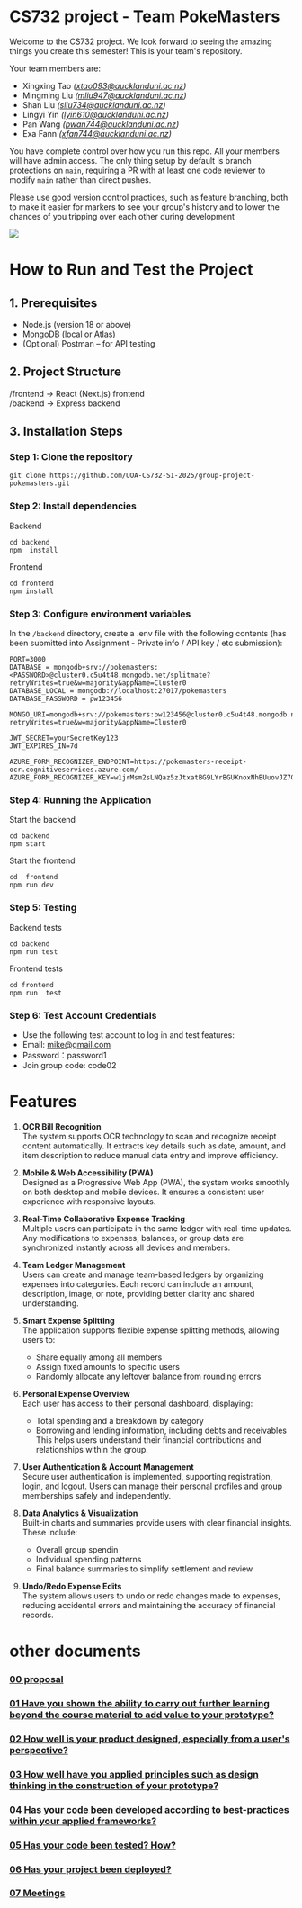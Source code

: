 # CS732 project - Team PokeMasters

Welcome to the CS732 project. We look forward to seeing the amazing things you create this semester! This is your team's repository.

Your team members are:

- Xingxing Tao _(xtao093@aucklanduni.ac.nz)_
- Mingming Liu _(mliu947@aucklanduni.ac.nz)_
- Shan Liu _(sliu734@aucklanduni.ac.nz)_
- Lingyi Yin _(lyin610@aucklanduni.ac.nz)_
- Pan Wang _(pwan744@aucklanduni.ac.nz)_
- Exa Fann _(xfan744@aucklanduni.ac.nz)_

You have complete control over how you run this repo. All your members will have admin access. The only thing setup by default is branch protections on `main`, requiring a PR with at least one code reviewer to modify `main` rather than direct pushes.

Please use good version control practices, such as feature branching, both to make it easier for markers to see your group's history and to lower the chances of you tripping over each other during development

![](./PokeMasters.png)

# How to Run and Test the Project
## 1. Prerequisites
- Node.js (version 18 or above)
- MongoDB (local or Atlas)
- (Optional) Postman – for API testing
## 2. Project Structure
/frontend     → React (Next.js) frontend  
/backend     → Express backend  
## 3. Installation Steps

### Step 1: Clone the repository
```
git clone https://github.com/UOA-CS732-S1-2025/group-project-pokemasters.git
```
### Step 2: Install dependencies
Backend
```
cd backend 
npm  install
```
Frontend
```
cd frontend
npm install
```
### Step 3: Configure environment variables
In the `/backend` directory, create a .env file with the following contents (has been submitted into Assignment - Private info / API key / etc submission):
```
PORT=3000
DATABASE = mongodb+srv://pokemasters:<PASSWORD>@cluster0.c5u4t48.mongodb.net/splitmate?retryWrites=true&w=majority&appName=Cluster0
DATABASE_LOCAL = mongodb://localhost:27017/pokemasters
DATABASE_PASSWORD = pw123456

MONGO_URI=mongodb+srv://pokemasters:pw123456@cluster0.c5u4t48.mongodb.net/splitmate?retryWrites=true&w=majority&appName=Cluster0

JWT_SECRET=yourSecretKey123
JWT_EXPIRES_IN=7d

AZURE_FORM_RECOGNIZER_ENDPOINT=https://pokemasters-receipt-ocr.cognitiveservices.azure.com/
AZURE_FORM_RECOGNIZER_KEY=w1jrMsm2sLNQaz5zJtxatBG9LYrBGUKnoxNhBUuovJZ7GnMXVNvdJQQJ99BEACL93NaXJ3w3AAALACOGeyu7
```
### Step 4: Running the Application
Start the backend
```
cd backend 
npm start
```
Start the frontend
```
cd  frontend
npm run dev
```
### Step 5: Testing
Backend tests
```
cd backend
npm run test
```
Frontend tests
```
cd frontend
npm run  test
```
### Step 6: Test Account Credentials
- Use the following test account to log in and test features:
- Email: mike@gmail.com
- Password：password1
- Join group code: code02

# Features
1. **OCR Bill Recognition**  
   The system supports OCR technology to scan and recognize receipt content automatically. It extracts key details such as date, amount, and item description to reduce manual data entry and improve efficiency.

2. **Mobile & Web Accessibility (PWA)**  
   Designed as a Progressive Web App (PWA), the system works smoothly on both desktop and mobile devices. It ensures a consistent user experience with responsive layouts.

3. **Real-Time Collaborative Expense Tracking**  
   Multiple users can participate in the same ledger with real-time updates. Any modifications to expenses, balances, or group data are synchronized instantly across all devices and members.

4. **Team Ledger Management**  
   Users can create and manage team-based ledgers by organizing expenses into categories. Each record can include an amount, description, image, or note, providing better clarity and shared understanding.

5. **Smart Expense Splitting**  
   The application supports flexible expense splitting methods, allowing users to:  
   - Share equally among all members  
   - Assign fixed amounts to specific users  
   - Randomly allocate any leftover balance from rounding errors

6. **Personal Expense Overview**  
   Each user has access to their personal dashboard, displaying:  
   - Total spending and a breakdown by category  
   - Borrowing and lending information, including debts and receivables  
   This helps users understand their financial contributions and relationships within the group.

7. **User Authentication & Account Management**  
   Secure user authentication is implemented, supporting registration, login, and logout. Users can manage their personal profiles and group memberships safely and independently.

8. **Data Analytics & Visualization**  
   Built-in charts and summaries provide users with clear financial insights. These include:  
   - Overall group spendin  
   - Individual spending patterns  
   - Final balance summaries to simplify settlement and review

9. **Undo/Redo Expense Edits**  
   The system allows users to undo or redo changes made to expenses, reducing accidental errors and maintaining the accuracy of financial records.

# other documents

### [00 proposal](https://github.com/UOA-CS732-S1-2025/group-project-pokemasters/blob/main/Project_Proposal_SplitEase.pdf)

### [01 Have you shown the ability to carry out further learning beyond the course material to add value to your prototype?](https://github.com/UOA-CS732-S1-2025/group-project-pokemasters/wiki/01-Have-you-shown-the-ability-to-carry-out-further-learning-beyond-the-course-material-to-add-value-to-your-prototype%3F)

### [02 How well is your product designed, especially from a user's perspective?](https://github.com/UOA-CS732-S1-2025/group-project-pokemasters/wiki/02-How-well-is-your-product-designed,-especially-from-a-user's-perspective%3F)

### [03 How well have you applied principles such as design thinking in the construction of your prototype?](https://github.com/UOA-CS732-S1-2025/group-project-pokemasters/wiki/03-How-well-have-you-applied-principles-such-as-design-thinking-in-the-construction-of-your-prototype%3F)

### [04 Has your code been developed according to best-practices within your applied frameworks?](https://github.com/UOA-CS732-S1-2025/group-project-pokemasters/wiki/04-Has-your-code-been-developed-according-to-best%E2%80%90practices-within-your-applied-frameworks%3F)

### [05 Has your code been tested? How?](https://github.com/UOA-CS732-S1-2025/group-project-pokemasters/wiki/05-Has-your-code-been-tested%3F-How%3F)

### [06 Has your project been deployed?](https://github.com/UOA-CS732-S1-2025/group-project-pokemasters/wiki/06-Has-your-project-been-deployed%3F)

### [07 Meetings](https://github.com/UOA-CS732-S1-2025/group-project-pokemasters/wiki)